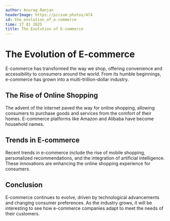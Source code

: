 ```yaml
---
author: Anurag Ranjan
headerImage: https://picsum.photos/474
id: the_evolution_of_e-commerce
time: 17 01 2025
title: The Evolution of E-commerce
---
```


# The Evolution of E-commerce

E-commerce has transformed the way we shop, offering convenience and accessibility to consumers around the world. From its humble beginnings, e-commerce has grown into a multi-trillion-dollar industry.

## The Rise of Online Shopping

The advent of the internet paved the way for online shopping, allowing consumers to purchase goods and services from the comfort of their homes. E-commerce platforms like Amazon and Alibaba have become household names.

## Trends in E-commerce

Recent trends in e-commerce include the rise of mobile shopping, personalized recommendations, and the integration of artificial intelligence. These innovations are enhancing the online shopping experience for consumers.

## Conclusion

E-commerce continues to evolve, driven by technological advancements and changing consumer preferences. As the industry grows, it will be interesting to see how e-commerce companies adapt to meet the needs of their customers.